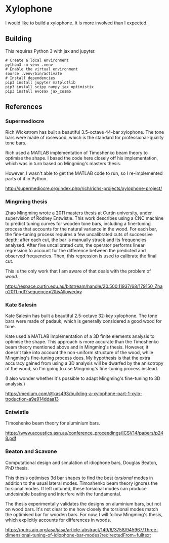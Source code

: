 # Xylophone

I would like to build a xylophone. It is more involved than I expected.

## Building

This requires Python 3 with jax and jupyter.

```
# Create a local environment
python3 -m venv .venv
# Enable the virtual environment
source .venv/bin/activate
# Install dependencies
pip3 install jupyter matplotlib
pip3 install scipy numpy jax optimistix
pip3 install evosax jax_cosmo
```


## References

### Supermediocre
Rich Wickstrom has built a beautiful 3.5-octave 44-bar xylophone.
The tone bars were made of rosewood, which is the standard for professional-quality tone bars.

Rich used a MATLAB implementation of Timoshenko beam theory to optimise the shape.
I based the code here closely off his implementation, which was in turn based on Mingming's masters thesis.

However, I wasn't able to get the MATLAB code to run, so I re-implemented parts of it in Python.

http://supermediocre.org/index.php/rich/richs-projects/xylophone-project/

### Mingming thesis
Zhao Mingming wrote a 2011 masters thesis at Curtin university, under supervision of Rodney Entwistle.
This work describes using a CNC machine to predict tuning curves for wooden tone bars, including a fine-tuning process that accounts for the natural variance in the wood.
For each bar, the fine-tuning process requires a few uncalibrated cuts of successive depth; after each cut, the bar is manually struck and its frequencies analysed.
After five uncalibrated cuts, the operator performs linear regression to account for the difference between the predicted and observed frequencies.
Then, this regression is used to calibrate the final cut.

This is the only work that I am aware of that deals with the problem of *wood*.

https://espace.curtin.edu.au/bitstream/handle/20.500.11937/68/179150_Zhao2011.pdf?sequence=2&isAllowed=y

### Kate Salesin
Kate Salesin has built a beautiful 2.5-octave 32-key xylophone.
The tone bars were made of padauk, which is generally considered a good wood for tone.

Kate used a MATLAB implementation of a 3D finite elements analysis to optimise the shape.
This approach is more accurate than the Timoshenko beam theory mentioned above and in Mingming's thesis.
However, it doesn't take into account the non-uniform structure of the wood, while Mingming's fine-tuning process does.
My hypothesis is that the extra accuracy gained from using a 3D analysis will be dwarfed by the anisotropy of the wood, so I'm going to use Mingming's fine-tuning process instead.

(I also wonder whether it's possible to adapt Mingming's fine-tuning to 3D analysis.)

https://medium.com/@kas493/building-a-xylophone-part-1-xylo-troduction-a9e914ddaa13

### Entwistle 
Timoshenko beam theory for aluminium bars.

https://www.acoustics.asn.au/conference_proceedings/ICSV14/papers/p248.pdf

### Beaton and Scavone

Computational design and simulation of idiophone bars, Douglas Beaton, PhD thesis.

This thesis optimises 3d bar shapes to find the best *torsional* modes in addition to the usual lateral modes.
Timoshenko beam theory ignores the torsional modes.
If left untuned, these torsional modes can produce undesirable beating and interfere with the fundamental.

The thesis experimentally validates the designs on aluminium bars, but not on wood bars.
It's not clear to me how closely the torsional modes match the optimised bar for wooden bars.
For now, I will follow Mingming's thesis, which explicitly accounts for differences in woods.

https://pubs.aip.org/asa/jasa/article-abstract/149/6/3758/945967/Three-dimensional-tuning-of-idiophone-bar-modes?redirectedFrom=fulltext
